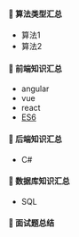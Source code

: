 #### :closed_book: 算法类型汇总
* 算法1
* 算法2

#### :green_book: 前端知识汇总
* angular
* vue
* react
* [ES6](https://github.com/huich/Code-Notes/blob/main/doc/ECMAScript6.md)

#### :blue_book: 后端知识汇总
* C#

#### :orange_book: 数据库知识汇总
* SQL

#### :book: 面试题总结
